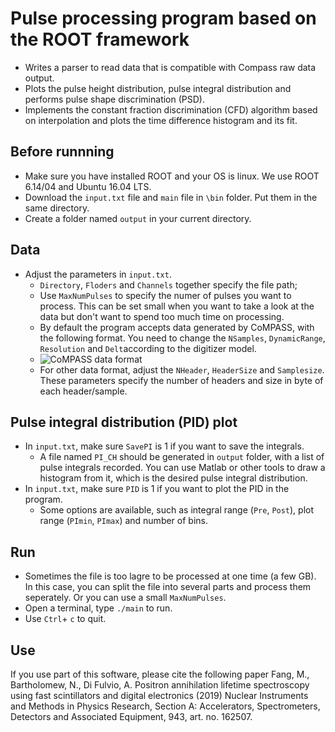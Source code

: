 # Pulse processing program based on the ROOT framework


- Writes a parser to read data that is compatible with Compass raw data output.
- Plots the pulse height distribution, pulse integral distribution and performs pulse shape discrimination (PSD).
- Implements the constant fraction discrimination (CFD) algorithm based on interpolation and plots the time difference histogram and its fit.

## Before runnning

- Make sure you have installed ROOT and your OS is linux. We use ROOT 6.14/04 and Ubuntu 16.04 LTS.
- Download the `input.txt` file and `main` file in `\bin` folder. Put them in the same directory.
- Create a folder named `output` in your current directory.

## Data
- Adjust the parameters in `input.txt`.
    - `Directory`, `Floders` and `Channels` together specify the file path;
    - Use `MaxNumPulses` to specify the numer of pulses you want to process. This can be set small when you want to take a look at the data but don't want to spend too much time on processing.
    - By default the program accepts data generated by CoMPASS, with the following format. You need to change the `NSamples`, `DynamicRange`, `Resolution` and `Delt`according to the digitizer model.
    - ![CoMPASS data format](https://cdn1.imggmi.com/uploads/2019/9/6/d1eb7c2d19b1bbed3dcd1c113215f0d7-full.png)
    - For other data format, adjust the `NHeader`, `HeaderSize` and `Samplesize`. These parameters specify the number of headers and size in byte of each header/sample.

## Pulse integral distribution (PID) plot
- In `input.txt`, make sure `SavePI` is 1 if you want to save the integrals.
    - A file named `PI_CH` should be generated in `output` folder, with a list of pulse integrals recorded. You can use Matlab or other tools to draw a histogram from it, which is the desired pulse integral distribution.
- In `input.txt`, make sure `PID` is 1 if you want to plot the PID in the program.
    - Some options are available, such as integral range (`Pre`, `Post`), plot range (`PImin`, `PImax`) and number of bins.

## Run
- Sometimes the file is too lagre to be processed at one time (a few GB). In this case, you can split the file into several parts and process them seperately. Or you can use a small `MaxNumPulses`.
- Open a terminal, type `./main` to run.
- Use `Ctrl`+ `c` to quit.

## Use
If you use part of this software, please cite the following paper
Fang, M., Bartholomew, N., Di Fulvio, A. Positron annihilation lifetime spectroscopy using fast scintillators and digital electronics
(2019) Nuclear Instruments and Methods in Physics Research, Section A: Accelerators, Spectrometers, Detectors and Associated Equipment, 943, art. no. 162507.